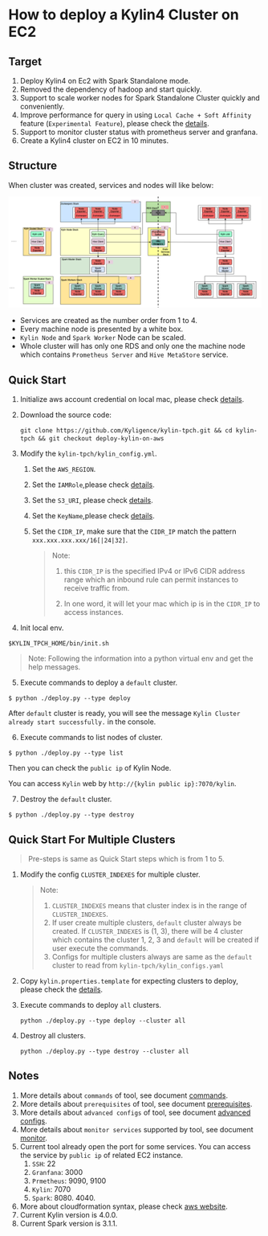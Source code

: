 # How to deploy a Kylin4 Cluster on EC2

## Target

1. Deploy Kylin4 on Ec2 with Spark Standalone mode.
2. Removed the dependency of hadoop and start quickly.
3. Support to scale worker nodes for Spark Standalone Cluster quickly and conveniently.
4. Improve performance for query in using  `Local Cache + Soft Affinity` feature (`Experimental Feature`), please check the [details](https://mp.weixin.qq.com/s/jEPvWJwSClQcMLPm64s4fQ).
5. Support to monitor cluster status with prometheus server and granfana.
6. Create a Kylin4 cluster on EC2 in 10 minutes.

## Structure

When cluster was created, services and nodes will like below:

![structure](./images/structure.png)

- Services are created as the number order from 1 to 4.
- Every machine node is presented by a white box. 
- `Kylin Node` and `Spark Worker` Node can be scaled.
- Whole cluster will has only one RDS and only one the machine node which contains `Prometheus Server` and `Hive MetaStore` service.

## Quick Start

1. Initialize aws account credential on local mac, please check [details](./readme/prerequisites.md#localaws).
   
2. Download the source code: 
   
   ```shell
   git clone https://github.com/Kyligence/kylin-tpch.git && cd kylin-tpch && git checkout deploy-kylin-on-aws
   ```
   
3. Modify the `kylin-tpch/kylin_config.yml`.
   
   1. Set the `AWS_REGION`.
   
   2. Set the `IAMRole`,please check [details](./readme/prerequisites.md#IAM).
   
   3. Set the `S3_URI`, please check [details](./readme/prerequisites.md#S3).
   
   4. Set the `KeyName`,please check [details](./readme/prerequisites.md#keypair).
   
   5. Set the `CIDR_IP`, make sure that the `CIDR_IP` match the pattern `xxx.xxx.xxx.xxx/16[|24|32]`.
   
      > Note: 
      >
      > 1. this `CIDR_IP` is the specified IPv4 or IPv6 CIDR address range which an inbound rule can permit instances to receive traffic from.
      >
      > 2. In one word, it will let your mac which ip is in the `CIDR_IP` to access instances.
   
4. Init local env.

```She
$KYLIN_TPCH_HOME/bin/init.sh
```

> Note: Following the information into a python virtual env and get the help messages. 

5. Execute commands to deploy a `default` cluster.

```shell
$ python ./deploy.py --type deploy
```

After `default` cluster is ready, you will see the message `Kylin Cluster already start successfully.` in the console. 

6. Execute commands to list nodes of cluster.

```shell
$ python ./deploy.py --type list
```

Then you can check the `public ip` of Kylin Node.

You can access `Kylin` web by `http://{kylin public ip}:7070/kylin`.

7. Destroy the `default` cluster.

```shell
$ python ./deploy.py --type destroy
```



## Quick Start For Multiple Clusters

> Pre-steps is same as Quick Start steps which is from 1 to 5.

1. Modify the config `CLUSTER_INDEXES` for multiple cluster.

   > Note:
   >
   > 1. `CLUSTER_INDEXES` means that cluster index is in the range of `CLUSTER_INDEXES`. 
   > 2. If user create multiple clusters, `default` cluster always be created. If `CLUSTER_INDEXES` is (1, 3), there will be 4 cluster which contains the cluster 1, 2, 3 and `default` will be created if user execute the commands.
   > 3. Configs for multiple clusters always are same as the `default` cluster to read from `kylin-tpch/kylin_configs.yaml`

2. Copy `kylin.properties.template` for expecting clusters to deploy, please check the [details](./readme/prerequisites.md#cluster). 

3. Execute commands to deploy `all` clusters.

   ```shell
   python ./deploy.py --type deploy --cluster all
   ```

4. Destroy all clusters.

   ```shell
   python ./deploy.py --type destroy --cluster all
   ```



## Notes

1. More details about `commands` of tool, see document [commands](./readme/commands.md).
2. More details about `prerequisites` of tool, see document [prerequisites](./readme/prerequisites.md).
3. More details about `advanced configs` of tool, see document [advanced configs](./readme/advanced_configs.md).
4. More details about `monitor services` supported by tool, see document [monitor](./readme/monitor.md).
1. Current tool already open the port for some services. You can access the service by `public ip` of related EC2 instance.
   1. `SSH`: 22
   2. `Granfana`:  3000
   3. `Prmetheus`:  9090, 9100
   4. `Kylin`: 7070
   5. `Spark`: 8080. 4040.
2. More about cloudformation syntax, please check [aws website](https://docs.aws.amazon.com/AWSCloudFormation/latest/UserGuide/Welcome.html).
3. Current Kylin version is 4.0.0.
4. Current Spark version is 3.1.1.
